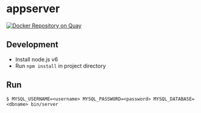 # appserver

[![Docker Repository on Quay](https://quay.io/repository/kkpoon/cccstc-appserver/status "Docker Repository on Quay")](https://quay.io/repository/kkpoon/cccstc-appserver)

## Development

- Install node.js v6
- Run `npm install` in project directory

## Run

```shell
$ MYSQL_USERNAME=<username> MYSQL_PASSWORD=<password> MYSQL_DATABASE=<dbname> bin/server
```
